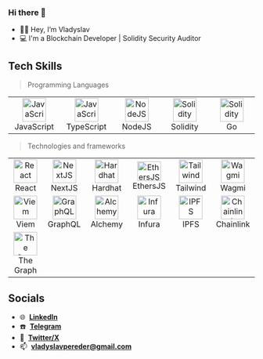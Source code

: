 ### Hi there 👋

<!--
**Fuga14/Fuga14** is a ✨ _special_ ✨ repository because its `README.md` (this file) appears on your GitHub profile.

Here are some ideas to get you started:

- 🔭 I’m currently working on ...
- 🌱 I’m currently learning ...
- 👯 I’m looking to collaborate on ...
- 🤔 I’m looking for help with ...
- 💬 Ask me about ...
- 📫 How to reach me: ...
- 😄 Pronouns: ...
- ⚡ Fun fact: ...
-->

- 👋🏼 Hey, I’m Vladyslav
- 💻 I'm a Blockchain Developer | Solidity Security Auditor

## Tech Skills

> Programming Languages

<table width='100%'>
  <tr>
    <td align="center" width="96">
      <a href="#pereder-tech">
        <img src="https://upload.wikimedia.org/wikipedia/commons/thumb/9/99/Unofficial_JavaScript_logo_2.svg/1024px-Unofficial_JavaScript_logo_2.svg.png" width="48" height="48" alt="JavaScript" />
      </a>
      <br>JavaScript
    </td>
    <td align="center" width="96">
      <a href="#pereder-tech">
        <img src="https://upload.wikimedia.org/wikipedia/commons/thumb/4/4c/Typescript_logo_2020.svg/1200px-Typescript_logo_2020.svg.png" width="48" height="48" alt="JavaScript" />
      </a>
      <br>TypeScript
    </td>
    <td align="center" width="96">
      <a href="#pereder-tech">
        <img src="https://assets.zabbix.com/img/brands/nodejs.svg" width="48" height="48" alt="NodeJS"         />
      </a>
      <br>NodeJS
    </td>
    <td align="center" width="96">
      <a href="#pereder-tech">
        <img src="https://uxwing.com/wp-content/themes/uxwing/download/brands-and-social-media/solidity-icon.png" width="48" height="48" alt="Solidity" />
      </a>
      <br>Solidity
    </td>
    <td align="center" width="96">
      <a href="#pereder-tech">
        <img src="https://go.dev/blog/go-brand/Go-Logo/PNG/Go-Logo_Blue.png" width="48" height="48" alt="Solidity" />
      </a>
      <br>Go
    </td>
    
  </tr>
</table>

> Technologies and frameworks

<table width='100%'>
  <tr>
     <td align="center" width="96">
      <a href="#pereder-tech">
         <img src="https://brandlogos.net/wp-content/uploads/2020/09/react-logo.png" width="48" height="48" alt="React" />
      </a>
      <br>React
    </td>
    <td align="center" width="96">
      <a href="#pereder-tech">
        <img src="https://d2nir1j4sou8ez.cloudfront.net/wp-content/uploads/2021/12/nextjs-boilerplate-logo.png" width="48" height="48" alt="NextJS" />
      </a>
      <br>NextJS
    </td>
    <td align="center" width="96">
      <a href="#pereder-tech">
        <img src="https://www.solodev.com/file/13466e21-dd2c-11ec-b9ad-0eaef3759f5f/Hardhat-Logo-Icon.png" width="48" height="48" alt="Hardhat" />
      </a>
      <br>Hardhat
    </td>
     <td align="center" width="96">
      <a href="#pereder-tech">
        <img src="https://seeklogo.com/images/E/ethers-logo-D5B86204D8-seeklogo.com.png" width="48" height="40" alt="EthersJS" />
      </a>
      <br>EthersJS
    </td>
    <td align="center" width="96">
      <a href="#pereder-tech">
        <img src="https://image.pngaaa.com/779/6447779-middle.png" width="48" height="48" alt="Tailwind" />
      </a>
      <br>Tailwind
    </td>
    <td align="center" width="96">
      <a href="#pereder-tech">
        <img src="https://pbs.twimg.com/profile_images/1520407180322693120/uS6VdwoS_400x400.jpg" width="48" height="48" alt="Wagmi" />
      </a>
      <br>Wagmi
    </td>
  </tr> 
  <tr>
    <td align="center" width="96"> 
      <a href="#pereder-tech" >
        <img src="https://viem.sh/icon-dark.png" width="48" height="48" alt="Viem" />
      </a>
      <br>Viem
    </td>
     <td align="center" width="96"> 
      <a href="#pereder-tech" >
        <img src="https://upload.wikimedia.org/wikipedia/commons/thumb/1/17/GraphQL_Logo.svg/2048px-GraphQL_Logo.svg.png" width="48" height="48" alt="GraphQL" />
      </a>
      <br>GraphQL
    </td>
    <td align="center" width="96"> 
      <a href="#pereder-tech" >
        <img src="https://images.crunchbase.com/image/upload/c_lpad,f_auto,q_auto:eco,dpr_1/knid3ofzvtnf9f6ifg7t" width="48" height="48" alt="Alchemy" />
      </a>
      <br>Alchemy
    </td>
    <td align="center" width="96"> 
      <a href="#pereder-tech" >
        <img src="https://ph-files.imgix.net/5002a6ac-74bf-4b51-aff9-39954718ca88.png?auto=format" width="48" height="48" alt="Infura" />
      </a>
      <br>Infura
    </td>
    <td align="center" width="96"> 
      <a href="#pereder-tech" >
        <img src="https://docs.ipfs.tech/images/ipfs-logo.svg" width="48" height="48" alt="IPFS" />
      </a>
      <br>IPFS
    </td>
    <td align="center" width="96"> 
      <a href="#pereder-tech" >
        <img src="https://cryptologos.cc/logos/chainlink-link-logo.png" width="48" height="48" alt="Chainlink" />
      </a>
      <br>Chainlink
    </td>
  </tr>
  <tr>
  <td align="center" width="96"> 
      <a href="#pereder-tech" >
        <img src="https://cryptologos.cc/logos/the-graph-grt-logo.png" width="48" height="48" alt="The Graph" />
      </a>
      <br>The Graph
    </td>
  </tr>
  </tr>
</table>



## Socials

- :globe_with_meridians: &nbsp;**[LinkedIn](https://www.linkedin.com/in/vladyslavpereder/)**
- :phone: &nbsp;**[Telegram](https://t.me/fuga_eth)**
- :seedling: &nbsp;**[Twitter/X](https://twitter.com/fuga_eth)**
- :mailbox: &nbsp;**vladyslavpereder@gmail.com**

